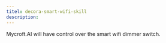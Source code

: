 ```yaml
---
titel: decora-smart-wifi-skill
description: 
---
```

Mycroft.AI will have control over the smart wifi dimmer switch.
